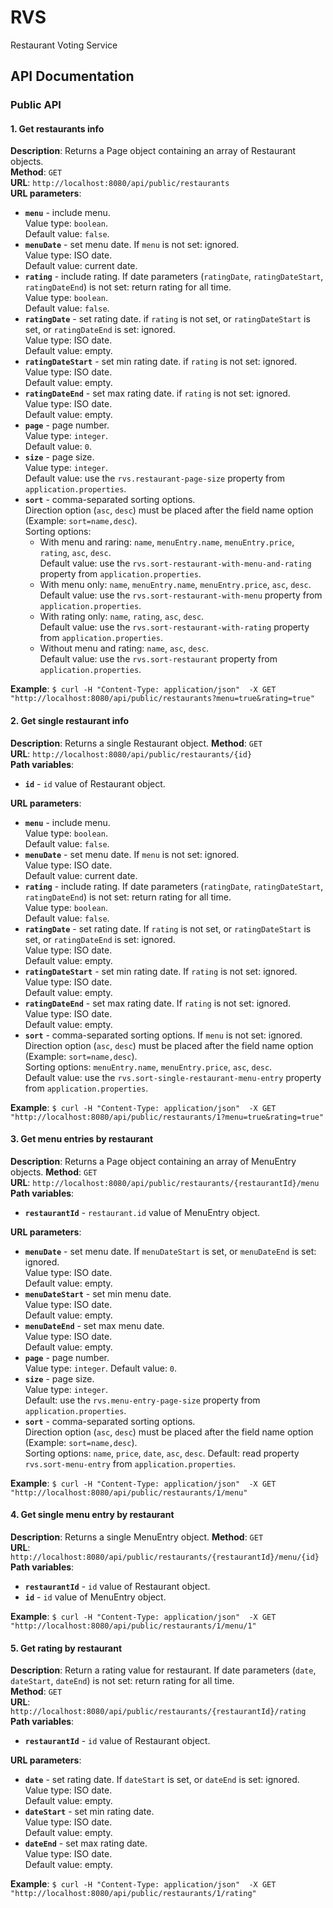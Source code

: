 # RVS
Restaurant Voting Service

## API Documentation
### Public API
#### 1. Get restaurants info
**Description**: Returns a Page object containing an array of Restaurant objects.  
**Method**: `GET`  
**URL**: `http://localhost:8080/api/public/restaurants`  
**URL parameters**:
  + **`menu`** - include menu.  
  Value type: `boolean`.  
  Default value: `false`.
  + **`menuDate`** - set menu date. If `menu` is not set: ignored.  
  Value type: ISO date.  
  Default value: current date.
  + **`rating`** - include rating. If date parameters (`ratingDate`, `ratingDateStart`, 
  `ratingDateEnd`) is not set: return rating for all time.  
  Value type: `boolean`.  
  Default value: `false`.
  + **`ratingDate`** - set rating date. if `rating` is not set, or `ratingDateStart` is set, or 
  `ratingDateEnd` is set: ignored.  
  Value type: ISO date.  
  Default value: empty.
  + **`ratingDateStart`** - set min rating date. if `rating` is not set: ignored.  
  Value type: ISO date.  
  Default value: empty.
  + **`ratingDateEnd`** - set max rating date. if `rating` is not set: ignored.  
  Value type: ISO date.  
  Default value: empty.
  + **`page`** - page number.  
  Value type: `integer`.  
  Default value: `0`.
  + **`size`** - page size.  
  Value type: `integer`.  
  Default value: use the `rvs.restaurant-page-size` property from `application.properties`.
  + **`sort`** - comma-separated sorting options.  
  Direction option (`asc`, `desc`) must be placed after the field name option (Example:
  `sort=name,desc`).  
  Sorting options:
    + With menu and raring: `name`, `menuEntry.name`, `menuEntry.price`, `rating`, `asc`, `desc`.  
    Default value: use the `rvs.sort-restaurant-with-menu-and-rating` property from
    `application.properties`.
    + With menu only: `name`, `menuEntry.name`, `menuEntry.price`, `asc`, `desc`.  
    Default value: use the `rvs.sort-restaurant-with-menu` property from `application.properties`.
    + With rating only: `name`, `rating`, `asc`, `desc`.  
    Default value: use the `rvs.sort-restaurant-with-rating` property from `application.properties`.
    + Without menu and rating: `name`, `asc`, `desc`.  
    Default value: use the `rvs.sort-restaurant` property from `application.properties`.
    
**Example**: `$ curl -H "Content-Type: application/json" 
-X GET "http://localhost:8080/api/public/restaurants?menu=true&rating=true"`

#### 2. Get single restaurant info
**Description**: Returns a single Restaurant object.
**Method**: `GET`  
**URL**: `http://localhost:8080/api/public/restaurants/{id}`  
**Path variables**:
  + **`id`** - `id` value of Restaurant object.

**URL parameters**:
  + **`menu`** - include menu.  
  Value type: `boolean`.  
  Default value: `false`.
  + **`menuDate`** - set menu date. If `menu` is not set: ignored.  
  Value type: ISO date.  
  Default value: current date.
  + **`rating`** - include rating. If date parameters (`ratingDate`, `ratingDateStart`, 
  `ratingDateEnd`) is not set: return rating for all time.  
  Value type: `boolean`.  
  Default value: `false`.
  + **`ratingDate`** - set rating date. If `rating` is not set, or `ratingDateStart` is set, or 
  `ratingDateEnd` is set: ignored.  
  Value type: ISO date.  
  Default value: empty.
  + **`ratingDateStart`** - set min rating date. If `rating` is not set: ignored.  
  Value type: ISO date.  
  Default value: empty.
  + **`ratingDateEnd`** - set max rating date. If `rating` is not set: ignored.  
  Value type: ISO date.  
  Default value: empty.
  + **`sort`** - comma-separated sorting options. If `menu` is not set: ignored.  
  Direction option (`asc`, `desc`) must be placed after the field name option (Example: 
  `sort=name,desc`).  
  Sorting options: `menuEntry.name`, `menuEntry.price`, `asc`, `desc`.  
  Default value: use the `rvs.sort-single-restaurant-menu-entry` property from 
  `application.properties`.
    
**Example**: `$ curl -H "Content-Type: application/json" 
-X GET "http://localhost:8080/api/public/restaurants/1?menu=true&rating=true"`

#### 3. Get menu entries by restaurant
**Description**: Returns a Page object containing an array of MenuEntry objects.
**Method**: `GET`  
**URL**: `http://localhost:8080/api/public/restaurants/{restaurantId}/menu`  
**Path variables**:
  + **`restaurantId`** - `restaurant.id` value of MenuEntry object.

**URL parameters**:
  + **`menuDate`** - set menu date. If `menuDateStart` is set, or `menuDateEnd` is set: ignored.  
  Value type: ISO date.  
  Default value: empty.
  + **`menuDateStart`** - set min menu date.  
  Value type: ISO date.  
  Default value: empty.
  + **`menuDateEnd`** - set max menu date.  
  Value type: ISO date.  
  Default value: empty.
  + **`page`** - page number.  
  Value type: `integer`. 
  Default value: `0`.
  + **`size`** - page size.  
  Value type: `integer`.  
  Default: use the `rvs.menu-entry-page-size` property from `application.properties`.
  + **`sort`** - comma-separated sorting options.  
  Direction option (`asc`, `desc`) must be placed after the field name option (Example: 
  `sort=name,desc`).  
  Sorting options: `name`, `price`, `date`, `asc`, `desc`. Default: read property 
  `rvs.sort-menu-entry` from `application.properties`.
    
**Example**: `$ curl -H "Content-Type: application/json" 
-X GET "http://localhost:8080/api/public/restaurants/1/menu"`

#### 4. Get single menu entry by restaurant
**Description**: Returns a single MenuEntry object.
**Method**: `GET`  
**URL**: `http://localhost:8080/api/public/restaurants/{restaurantId}/menu/{id}`  
**Path variables**:
  + **`restaurantId`** - `id` value of Restaurant object.
  + **`id`** - `id` value of MenuEntry object.

**Example**: `$ curl -H "Content-Type: application/json" 
-X GET "http://localhost:8080/api/public/restaurants/1/menu/1"`

#### 5. Get rating by restaurant
**Description**: Return a rating value for restaurant. If date parameters (`date`, `dateStart`, 
`dateEnd`) is not set: return rating for all time.  
**Method**: `GET`  
**URL**: `http://localhost:8080/api/public/restaurants/{restaurantId}/rating`  
**Path variables**:
  + **`restaurantId`** - `id` value of Restaurant object.

**URL parameters**:
  + **`date`** - set rating date. If `dateStart` is set, or `dateEnd` is set: ignored.  
  Value type: ISO date.  
  Default value: empty.
  + **`dateStart`** - set min rating date.  
  Value type: ISO date.  
  Default value: empty.
  + **`dateEnd`** - set max rating date.  
  Value type: ISO date.  
  Default value: empty.
    
**Example**: `$ curl -H "Content-Type: application/json" 
-X GET "http://localhost:8080/api/public/restaurants/1/rating"`